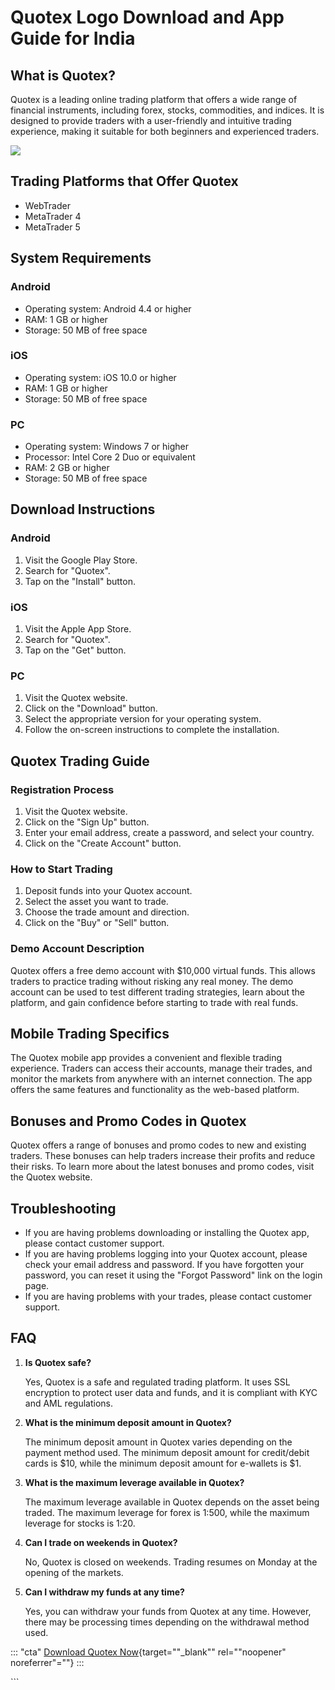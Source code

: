 # Quotex Logo Download and App Guide for India

## What is Quotex?

Quotex is a leading online trading platform that offers a wide range of
financial instruments, including forex, stocks, commodities, and
indices. It is designed to provide traders with a user-friendly and
intuitive trading experience, making it suitable for both beginners and
experienced traders.

[![](https://static.quotex.io/files/1_en/300_250.jpg)](https://traff.sbs/brokerqxsignupf)

## Trading Platforms that Offer Quotex

-   WebTrader
-   MetaTrader 4
-   MetaTrader 5

## System Requirements

### Android

-   Operating system: Android 4.4 or higher
-   RAM: 1 GB or higher
-   Storage: 50 MB of free space

### iOS

-   Operating system: iOS 10.0 or higher
-   RAM: 1 GB or higher
-   Storage: 50 MB of free space

### PC

-   Operating system: Windows 7 or higher
-   Processor: Intel Core 2 Duo or equivalent
-   RAM: 2 GB or higher
-   Storage: 50 MB of free space

## Download Instructions

### Android

1.  Visit the Google Play Store.
2.  Search for "Quotex".
3.  Tap on the "Install" button.

### iOS

1.  Visit the Apple App Store.
2.  Search for "Quotex".
3.  Tap on the "Get" button.

### PC

1.  Visit the Quotex website.
2.  Click on the "Download" button.
3.  Select the appropriate version for your operating system.
4.  Follow the on-screen instructions to complete the installation.

## Quotex Trading Guide

### Registration Process

1.  Visit the Quotex website.
2.  Click on the "Sign Up" button.
3.  Enter your email address, create a password, and select your
    country.
4.  Click on the "Create Account" button.

### How to Start Trading

1.  Deposit funds into your Quotex account.
2.  Select the asset you want to trade.
3.  Choose the trade amount and direction.
4.  Click on the "Buy" or "Sell" button.

### Demo Account Description

Quotex offers a free demo account with \$10,000 virtual funds. This
allows traders to practice trading without risking any real money. The
demo account can be used to test different trading strategies, learn
about the platform, and gain confidence before starting to trade with
real funds.

## Mobile Trading Specifics

The Quotex mobile app provides a convenient and flexible trading
experience. Traders can access their accounts, manage their trades, and
monitor the markets from anywhere with an internet connection. The app
offers the same features and functionality as the web-based platform.

## Bonuses and Promo Codes in Quotex

Quotex offers a range of bonuses and promo codes to new and existing
traders. These bonuses can help traders increase their profits and
reduce their risks. To learn more about the latest bonuses and promo
codes, visit the Quotex website.

## Troubleshooting

-   If you are having problems downloading or installing the Quotex app,
    please contact customer support.
-   If you are having problems logging into your Quotex account, please
    check your email address and password. If you have forgotten your
    password, you can reset it using the "Forgot Password" link on
    the login page.
-   If you are having problems with your trades, please contact customer
    support.

## FAQ

1.  **Is Quotex safe?**

    Yes, Quotex is a safe and regulated trading platform. It uses SSL
    encryption to protect user data and funds, and it is compliant with
    KYC and AML regulations.

2.  **What is the minimum deposit amount in Quotex?**

    The minimum deposit amount in Quotex varies depending on the payment
    method used. The minimum deposit amount for credit/debit cards is
    \$10, while the minimum deposit amount for e-wallets is \$1.

3.  **What is the maximum leverage available in Quotex?**

    The maximum leverage available in Quotex depends on the asset being
    traded. The maximum leverage for forex is 1:500, while the maximum
    leverage for stocks is 1:20.

4.  **Can I trade on weekends in Quotex?**

    No, Quotex is closed on weekends. Trading resumes on Monday at the
    opening of the markets.

5.  **Can I withdraw my funds at any time?**

    Yes, you can withdraw your funds from Quotex at any time. However,
    there may be processing times depending on the withdrawal method
    used.

::: \"cta\"
[Download Quotex
Now](\%22https://traff.sbs/quotexonelink\%22){target=""_blank""
rel=""noopener" noreferrer"=""}
:::

\`\`\`

